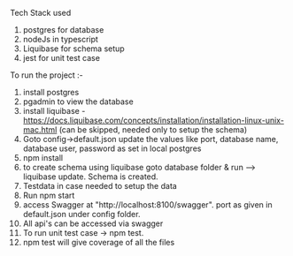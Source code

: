 Tech Stack used
1. postgres for database
2. nodeJs in typescript
3. Liquibase for schema setup
4. jest for unit test case

To run the project :-

1. install postgres
2. pgadmin to view the database
3. install liquibase - https://docs.liquibase.com/concepts/installation/installation-linux-unix-mac.html
(can be skipped, needed only to setup the schema)
4. Goto config->default.json
update the values like port, database name, database user, password as set in local postgres
5. npm install
6. to create schema using liquibase 
goto database folder & run --> liquibase update.
Schema is created.
7. Testdata in case needed to setup the data
8. Run npm start
9. access Swagger at "http://localhost:8100/swagger". port as given in default.json under config folder.
10. All api's can be accessed via swagger
11. To run unit test case -> npm test. 
12. npm test will give coverage of all the files
